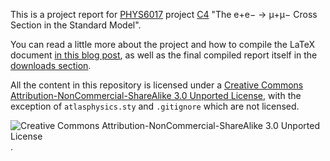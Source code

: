 This is a project report for [PHYS6017](http://www.phys.soton.ac.uk/phys6017) project [C4](http://phyweb.phys.soton.ac.uk/teach/year4/notes/phys6017/Material/Project%20Notes/pjtc4.pdf) "The e+e− → μ+μ− Cross Section in the Standard Model".

You can read a little more about the project and how to compile the LaTeX document [in this blog post](http://alexpearce.me/2012/04/scattering-cross-sections), as well as the final compiled report itself in the [downloads section](https://github.com/alexpearce/eeuu-scattering/downloads).

All the content in this repository is licensed under a [Creative Commons Attribution-NonCommercial-ShareAlike 3.0 Unported License](http://creativecommons.org/licenses/by-nc-sa/3.0/), with the exception of `atlasphysics.sty` and `.gitignore` which are not licensed.

![Creative Commons Attribution-NonCommercial-ShareAlike 3.0 Unported License](http://i.creativecommons.org/l/by-nc-sa/3.0/88x31.png).


